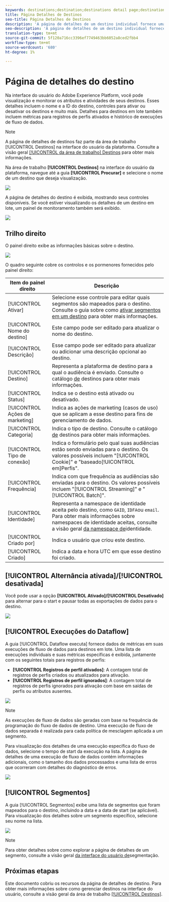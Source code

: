 ```yaml
---
keywords: destinations;destination;destinations detail page;destinations details page
title: Página Detalhes de Destinos
seo-title: Página Detalhes de Destinos
description: 'A página de detalhes de um destino individual fornece uma visão geral dos detalhes do destino, como nome do destino, ID, segmentos mapeados para o destino e controles para editar a ativação e ativar e desativar o fluxo de dados. '
seo-description: 'A página de detalhes de um destino individual fornece uma visão geral dos detalhes do destino, como nome do destino, ID, segmentos mapeados para o destino e controles para editar a ativação e ativar e desativar o fluxo de dados. '
translation-type: tm+mt
source-git-commit: 5f120a716cc3396ef7749463bb6052a8ced2fbb4
workflow-type: tm+mt
source-wordcount: '680'
ht-degree: 1%

---
```



# Página de detalhes do destino

Na interface do usuário do Adobe Experience Platform, você pode visualização e monitorar os atributos e atividades de seus destinos. Esses detalhes incluem o nome e a ID do destino, controles para ativar ou desativar os destinos e muito mais. Detalhes para destinos em lote também incluem métricas para registros de perfis ativados e histórico de execuções de fluxo de dados.

>[!NOTE]
>
>A página de detalhes de destinos faz parte da área de trabalho [!UICONTROL Destinos] na interface do usuário da plataforma. Consulte a visão geral [[!UICONTROL da área de trabalho] Destinos](./destinations-workspace.md) para obter mais informações.

Na área de trabalho **[!UICONTROL Destinos]** na interface do usuário da plataforma, navegue até a guia **[!UICONTROL Procurar]** e selecione o nome de um destino que deseja visualização.

![](../assets/ui/details-page/select-destination.png)

A página de detalhes do destino é exibida, mostrando seus controles disponíveis. Se você estiver visualizando os detalhes de um destino em lote, um painel de monitoramento também será exibido.

![](../assets/ui/details-page/details.png)

## Trilho direito

O painel direito exibe as informações básicas sobre o destino.

![](../assets/ui/details-page/right-rail.png)

O quadro seguinte cobre os controlos e os pormenores fornecidos pelo painel direito:

| Item do painel direito | Descrição |
| --- | --- |
| [!UICONTROL Ativar] | Selecione esse controle para editar quais segmentos são mapeados para o destino. Consulte o guia sobre como [ativar segmentos em um destino](./activate-destinations.md) para obter mais informações. |
| [!UICONTROL Nome do destino] | Este campo pode ser editado para atualizar o nome do destino. |
| [!UICONTROL Descrição] | Esse campo pode ser editado para atualizar ou adicionar uma descrição opcional ao destino. |
| [!UICONTROL Destino] | Representa a plataforma de destino para a qual o audiência é enviado. Consulte o catálogo [de](../catalog/overview.md) destinos para obter mais informações. |
| [!UICONTROL Status] | Indica se o destino está ativado ou desativado. |
| [!UICONTROL Ações de marketing] | Indica as ações de marketing (casos de uso) que se aplicam a esse destino para fins de gerenciamento de dados. |
| [!UICONTROL Categoria] | Indica o tipo de destino. Consulte o catálogo [de](../catalog/overview.md) destinos para obter mais informações. |
| [!UICONTROL Tipo de conexão] | Indica o formulário pelo qual suas audiências estão sendo enviadas para o destino. Os valores possíveis incluem &quot;[!UICONTROL Cookie]&quot; e &quot;baseado[!UICONTROL em]Perfis&quot;. |
| [!UICONTROL Frequência] | Indica com que frequência as audiências são enviadas para o destino. Os valores possíveis incluem &quot;[!UICONTROL Streaming]&quot; e &quot;[!UICONTROL Batch]&quot;. |
| [!UICONTROL Identidade] | Representa a namespace de identidade aceita pelo destino, como `GAID`, `IDFA`ou `email`. Para obter mais informações sobre namespaces de identidade aceitas, consulte a visão geral [da namespace de](../../identity-service/namespaces.md)identidade. |
| [!UICONTROL Criado por] | Indica o usuário que criou este destino. |
| [!UICONTROL Criado] | Indica a data e hora UTC em que esse destino foi criado. |

## [!UICONTROL Alternância ativada]/[!UICONTROL desativada]

Você pode usar a opção **[!UICONTROL Ativado]/[!UICONTROL Desativado]** para alternar para o start e pausar todas as exportações de dados para o destino.

![](../assets/ui/details-page/enable-disable.png)

## [!UICONTROL Execuções do Dataflow]

A guia [!UICONTROL Dataflow executa] fornece dados de métricas em suas execuções de fluxo de dados para destinos em lote. Uma lista de execuções individuais e suas métricas específicas é exibida, juntamente com os seguintes totais para registros de perfis:

* **[!UICONTROL Registros de perfil ativados]**: A contagem total de registros de perfis criados ou atualizados para ativação.
* **[!UICONTROL Registros de perfil ignorados]**:  A contagem total de registros de perfis ignorados para ativação com base em saídas de perfis ou atributos ausentes.

![](../assets/ui/details-page/dataflow-runs.png)

>[!NOTE]
>
>As execuções de fluxo de dados são geradas com base na frequência de programação do fluxo de dados de destino. Uma execução de fluxo de dados separada é realizada para cada política de mesclagem aplicada a um segmento.

Para visualização dos detalhes de uma execução específica do fluxo de dados, selecione o tempo de start da execução na lista. A página de detalhes de uma execução de fluxo de dados contém informações adicionais, como o tamanho dos dados processados e uma lista de erros que ocorreram com detalhes do diagnóstico de erros.

![](../assets/ui/details-page/dataflow.png)

## [!UICONTROL Segmentos]

A guia [!UICONTROL Segmentos] exibe uma lista de segmentos que foram mapeados para o destino, incluindo a data e a data de start (se aplicável). Para visualização dos detalhes sobre um segmento específico, selecione seu nome na lista.

![](../assets/ui/details-page/segments.png)

>[!NOTE]
>
>Para obter detalhes sobre como explorar a página de detalhes de um segmento, consulte a visão geral [da interface do usuário de](../../segmentation/ui/overview.md#segment-details)segmentação.

## Próximas etapas

Este documento cobriu os recursos da página de detalhes de destino. Para obter mais informações sobre como gerenciar destinos na interface do usuário, consulte a visão geral da área de trabalho [[!UICONTROL Destinos]](./destinations-workspace.md).